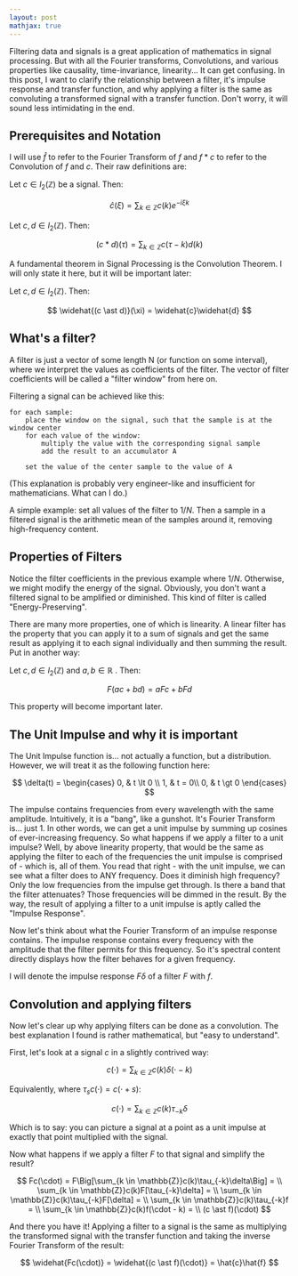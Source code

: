 ```yaml
---
layout: post
mathjax: true
---
```


Filtering data and signals is a great application of mathematics in signal processing. But with all the Fourier transforms, Convolutions, and various properties like causality, time-invariance, linearity... It can get confusing. In this post, I want to clarify the relationship between a filter, it's impulse response and transfer function, and why applying a filter is the same as convoluting a transformed signal with a transfer function. Don't worry, it will sound less intimidating in the end.

## Prerequisites and Notation

I will use $\widehat{f}$ to refer to the Fourier Transform of $f$ and $f \ast c$ to refer to the Convolution of $f$ and $c$. Their raw definitions are:

Let $c \in l_2(\mathbb{Z})$ be a signal. Then:

$$
\widehat{c}(\xi) = \sum_{k \in \mathbb{Z}}c(k)e^{-i\xi k}
$$

Let $c, d \in l_2(\mathbb{Z})$. Then:

$$
(c \ast d)(\tau) = \sum_{k \in \mathbb{Z}}c(\tau - k)d(k)
$$

A fundamental theorem in Signal Processing is the Convolution Theorem. I will only state it here, but it will be important later:

Let $c, d \in l_2(\mathbb{Z})$. Then:

$$
\widehat{(c \ast d)}(\xi) = \widehat{c}\widehat{d}
$$

## What's a filter?

A filter is just a vector of some length N (or function on some interval), where we interpret the values as coefficients of the filter. The vector of filter coefficients will be called a "filter window" from here on.

Filtering a signal can be achieved like this:

```
for each sample:
    place the window on the signal, such that the sample is at the window center
    for each value of the window:
        multiply the value with the corresponding signal sample
        add the result to an accumulator A
    
    set the value of the center sample to the value of A
```

(This explanation is probably very engineer-like and insufficient for mathematicians. What can I do.)

A simple example: set all values of the filter to $1/N$. Then a sample in a filtered signal is the arithmetic mean of the samples around it, removing high-frequency content.

## Properties of Filters

Notice the filter coefficients in the previous example where $1/N$. Otherwise, we might modify the energy of the signal. Obviously, you don't want a filtered signal to be amplified or diminished. This kind of filter is called "Energy-Preserving".

There are many more properties, one of which is linearity. A linear filter has the property that you can apply it to a sum of signals and get the same result as applying it to each  signal individually and then summing the result. Put in another way:

Let $c, d \in l_2(\mathbb{Z})$ and $a, b \in \mathbb{R}$ . Then:

$$
F(ac+bd) = aFc + bFd
$$

This property will become important later.

## The Unit Impulse and why it is important

The Unit Impulse function is... not actually a function, but a distribution. However, we will treat it as the following function here:

$$
\delta(t) =
\begin{cases}
0,  & t \lt 0 \\
1,  & t = 0\\
0,  & t \gt 0
\end{cases}
$$

The impulse contains frequencies from every wavelength with the same amplitude. Intuitively, it is a "bang", like a gunshot. It's Fourier Transform is... just $1$. In other words, we can get a unit impulse by summing up cosines of ever-increasing frequency. So what happens if we apply a filter to a unit impulse? Well, by above linearity property, that would be the same as applying the filter to each of the frequencies the unit impulse is comprised of - which is, all of them. You read that right - with the unit impulse, we can see what a filter does to ANY frequency. Does it diminish high frequency? Only the low frequencies from the impulse get through. Is there a band that the filter attenuates? Those frequencies will be dimmed in the result. By the way, the result of applying a filter to a unit impulse is aptly called the "Impulse Response".

Now let's think about what the Fourier Transform of an impulse response contains. The impulse response contains every frequency with the amplitude that the filter permits for this frequency. So it's spectral content directly displays how the filter behaves for a given frequency.

I will denote the impulse response $F\delta$ of a filter $F$ with $f$.

## Convolution and applying filters

Now let's clear up why applying filters can be done as a convolution. The best explanation I found is rather mathematical, but "easy to understand".

First, let's look at a signal $c$ in a slightly contrived way:

$$
c(\cdot) = \sum_{k \in \mathbb{Z}}c(k)\delta(\cdot-k)
$$

Equivalently, where $\tau_{s}c(\cdot) = c(\cdot + s)$:

$$
c(\cdot) = \sum_{k \in \mathbb{Z}}c(k)\tau_{-k}\delta
$$

Which is to say: you can picture a signal at a point as a unit impulse at exactly that point multiplied with the signal.

Now what happens if we apply a filter $F$ to that signal and simplify the result?

$$
Fc(\cdot) = F\Big[\sum_{k \in \mathbb{Z}}c(k)\tau_{-k}\delta\Big] = \\
\sum_{k \in \mathbb{Z}}c(k)F[\tau_{-k}\delta] = \\
\sum_{k \in \mathbb{Z}}c(k)\tau_{-k}F[\delta] = \\
\sum_{k \in \mathbb{Z}}c(k)\tau_{-k}f = \\
\sum_{k \in \mathbb{Z}}c(k)f(\cdot - k) = \\
(c \ast f)(\cdot)
$$

And there you have it! Applying a filter to a signal is the same as multiplying the transformed signal with the transfer function and taking the inverse Fourier Transform of the result:

$$
\widehat{Fc(\cdot)} = \widehat{(c \ast f)(\cdot)} = \hat{c}\hat{f}
$$
